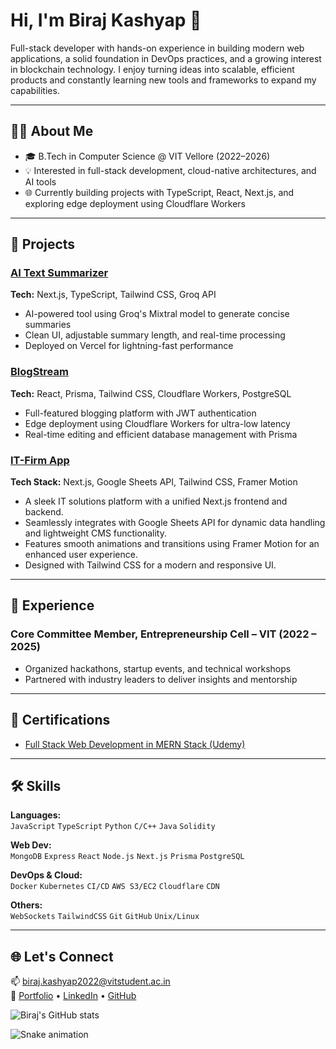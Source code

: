 # Hi, I'm Biraj Kashyap 👋

Full-stack developer with hands-on experience in building modern web applications, a solid foundation in DevOps practices, and a growing interest in blockchain technology. I enjoy turning ideas into scalable, efficient products and constantly learning new tools and frameworks to expand my capabilities.

---

## 🧑‍💻 About Me

- 🎓 B.Tech in Computer Science @ VIT Vellore (2022–2026)
- 💡 Interested in full-stack development, cloud-native architectures, and AI tools
- 🌐 Currently building projects with TypeScript, React, Next.js, and exploring edge deployment using Cloudflare Workers

---

## 🔨 Projects

### [AI Text Summarizer](https://ai-based-text-summariser-expander.vercel.app/)

**Tech:** Next.js, TypeScript, Tailwind CSS, Groq API

- AI-powered tool using Groq's Mixtral model to generate concise summaries
- Clean UI, adjustable summary length, and real-time processing
- Deployed on Vercel for lightning-fast performance

### [BlogStream](https://blog-stream-dusky.vercel.app/)

**Tech:** React, Prisma, Tailwind CSS, Cloudflare Workers, PostgreSQL

- Full-featured blogging platform with JWT authentication
- Edge deployment using Cloudflare Workers for ultra-low latency
- Real-time editing and efficient database management with Prisma

### [IT-Firm App](https://it-firm-nu.vercel.app/)

**Tech Stack:** Next.js, Google Sheets API, Tailwind CSS, Framer Motion

- A sleek IT solutions platform with a unified Next.js frontend and backend.
- Seamlessly integrates with Google Sheets API for dynamic data handling and lightweight CMS functionality.
- Features smooth animations and transitions using Framer Motion for an enhanced user experience.
- Designed with Tailwind CSS for a modern and responsive UI.

---

## 💼 Experience

### Core Committee Member, Entrepreneurship Cell – VIT (2022 – 2025)

- Organized hackathons, startup events, and technical workshops
- Partnered with industry leaders to deliver insights and mentorship

---

## 📜 Certifications

- [Full Stack Web Development in MERN Stack (Udemy)](http://ude.my/UC-21e6000f-65a6-443e-b23d-0bb86272a625)

---

## 🛠️ Skills

**Languages:**  
`JavaScript` `TypeScript` `Python` `C/C++` `Java` `Solidity`

**Web Dev:**  
`MongoDB` `Express` `React` `Node.js` `Next.js` `Prisma` `PostgreSQL`

**DevOps & Cloud:**  
`Docker` `Kubernetes` `CI/CD` `AWS S3/EC2` `Cloudflare` `CDN`

**Others:**  
`WebSockets` `TailwindCSS` `Git` `GitHub` `Unix/Linux`

---

## 🌐 Let's Connect

📫 biraj.kashyap2022@vitstudent.ac.in  
🔗 [Portfolio](https://birajkashyap.vercel.app/) • [LinkedIn](https://www.linkedin.com/in/biraj-kashyap-2194b0226/) • [GitHub](https://github.com/birajkashyap)

![Biraj's GitHub stats](https://github-readme-stats.vercel.app/api?username=birajkashyap&show_icons=true&theme=radical)

![Snake animation](https://github.com/birajkashyap/birajkashyap/blob/output/github-contribution-grid-snake.svg)
